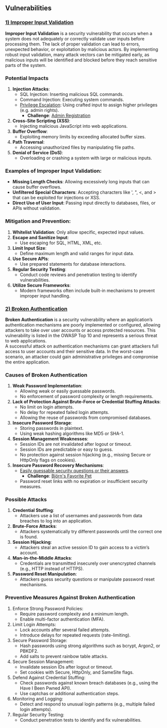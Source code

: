 ## Vulnerabilities
### <ins>1) Improper Input Validation</ins>
**Improper Input Validation** is a security vulnerability that occurs when a system does not adequately or correctly validate user inputs before processing them. The lack of proper validation can lead to errors, unexpected behavior, or exploitation by malicious actors. By implementing robust input validation, many attack vectors can be mitigated early, as malicious inputs will be identified and blocked before they reach sensitive parts of the system.

### Potential Impacts
1) **Injection Attacks**:
    - SQL Injection: Inserting malicious SQL commands.
    - Command Injection: Executing system commands.
    - <ins>Privilege Escalation</ins>: Using crafted input to assign higher privileges (e.g. admin rights).
        - **Challenge**: <a href="https://github.com/SarahZimmermann-Schmutzler/juice_shop_challenges/blob/main/admin_registration">Admin Registration</a>
2) **Cross-Site Scripting (XSS)**:
    - Injecting malicious JavaScript into web applications.
3) **Buffer Overflow**:
    - Exploiting memory limits by exceeding allocated buffer sizes.
4) **Path Traversal**:
    - Accessing unauthorized files by manipulating file paths.
5) **Denial of Service (DoS)**:
    - Overloading or crashing a system with large or malicious inputs.

### Examples of Improper Input Validation:
- **Missing Length Checks**: Allowing excessively long inputs that can cause buffer overflows.
- **Unfiltered Special Characters**: Accepting characters like ', ", <, and > that can be exploited for injections or XSS.
- **Direct Use of User Input**: Passing input directly to databases, files, or APIs without validation.

### Mitigation and Prevention:
1) **Whitelist Validation**: Only allow specific, expected input values.
2) **Escape and Sanitize Input**:
    - Use escaping for SQL, HTML, XML, etc.
3) **Limit Input Size**:
    - Define maximum length and valid ranges for input data.
4) **Use Secure APIs**:
    - Use prepared statements for database interactions.
5) **Regular Security Testing**:
    - Conduct code reviews and penetration testing to identify vulnerabilities.
6) **Utilize Secure Frameworks**:
    - Modern frameworks often include built-in mechanisms to prevent improper input handling.

### <ins>2) Broken Authentication</ins>
**Broken Authentication** is a security vulnerability where an application’s authentication mechanisms are poorly implemented or configured, allowing attackers to take over user accounts or access protected resources. This vulnerability is listed in the OWASP Top 10 and represents a serious threat to web applications.  
A successful attack on authentication mechanisms can grant attackers full access to user accounts and their sensitive data. In the worst-case scenario, an attacker could gain administrative privileges and compromise the entire application.

### Causes of Broken Authentication
1) **Weak Password Implementation**:
    - Allowing weak or easily guessable passwords.
    - No enforcement of password complexity or length requirements.
2) **Lack of Protection Against Brute-Force or Credential Stuffing Attacks**:
    - No limit on login attempts.
    - No delay for repeated failed login attempts.
    - Allowing the reuse of passwords from compromised databases.
3) **Insecure Password Storage**:
    - Storing passwords in plaintext.
    - Using weak hashing algorithms like MD5 or SHA-1.
4) **Session Management Weaknesses**:
    - Session IDs are not invalidated after logout or timeout.
    - Session IDs are predictable or easy to guess.
    - No protection against session hijacking (e.g., missing Secure or HttpOnly flags on cookies).
5) **Insecure Password Recovery Mechanisms**:
    - <ins>Easily guessable security questions or their answers</ins>.
        - **Challenge**: <a href="https://github.com/SarahZimmermann-Schmutzler/juice_shop_challenges/blob/main/bjoern's_favorite_pet">Björn's Favorite Pet</a>
    - Password reset links with no expiration or insufficient security measures.

### Possible Attacks
1) **Credential Stuffing**:
    - Attackers use a list of usernames and passwords from data breaches to log into an application.
2) **Brute-Force Attacks**:
    - Attackers systematically try different passwords until the correct one is found.
3) **Session Hijacking**:
    - Attackers steal an active session ID to gain access to a victim’s account.
4) **Man-in-the-Middle Attacks**:
    - Credentials are transmitted insecurely over unencrypted channels (e.g., HTTP instead of HTTPS).
5) **Password Reset Manipulation**:
    - Attackers guess security questions or manipulate password reset mechanisms.

### Preventive Measures Against Broken Authentication
1) Enforce Strong Password Policies:
    - Require password complexity and a minimum length.
    - Enable multi-factor authentication (MFA).
2) Limit Login Attempts:
    - Lock accounts after several failed attempts.
    - Introduce delays for repeated requests (rate-limiting).
3) Secure Password Storage:
    - Hash passwords using strong algorithms such as bcrypt, Argon2, or PBKDF2.
    - Add salts to prevent rainbow table attacks.
4) Secure Session Management:
    - Invalidate session IDs after logout or timeout.
    - Set cookies with Secure, HttpOnly, and SameSite flags.
5) Defend Against Credential Stuffing:
    - Check passwords against known breach databases (e.g., using the Have I Been Pwned API).
    - Use captchas or additional authentication steps.
6) Monitoring and Logging:
    - Detect and respond to unusual login patterns (e.g., multiple failed login attempts).
7) Regular Security Testing:
    - Conduct penetration tests to identify and fix vulnerabilities.